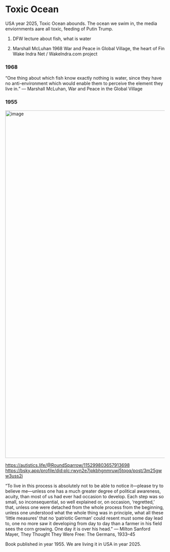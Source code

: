 # Toxic Ocean

USA year 2025, Toxic Ocean abounds. The ocean we swim in, the media enviornments aare all toxic, feeding of Putin Trump.

1. DFW lecture about fish, what is water

2. Marshall McLuhan 1968 War and Peace in Global Village, the heart of Fin Wake Indra Net / WakeIndra.com project

### 1968

“One thing about which fish know exactly nothing is water, since they have no anti-environment which would enable them to perceive the element they live in.”
― Marshall McLuhan, War and Peace in the Global Village

### 1955

<img width="1988" height="1096" alt="image" src="https://github.com/user-attachments/assets/8317cc24-3f74-4e16-99ac-6747b3fca600" />

https://autistics.life/@RoundSparrow/115299803657913698    
https://bsky.app/profile/did:plc:rwyn2e7jpkbhgnmruwj5tqoq/post/3m25gww3uss2i

“To live in this process is absolutely not to be able to notice it—please try to believe me—unless one has a much greater degree of political awareness, acuity, than most of us had ever had occasion to develop. Each step was so small, so inconsequential, so well explained or, on occasion, ‘regretted,’ that, unless one were detached from the whole process from the beginning, unless one understood what the whole thing was in principle, what all these ‘little measures’ that no ‘patriotic German’ could resent must some day lead to, one no more saw it developing from day to day than a farmer in his field sees the corn growing. One day it is over his head.”
― Milton Sanford Mayer, They Thought They Were Free: The Germans, 1933–45

Book published in year 1955. We are living it in USA in year 2025.

